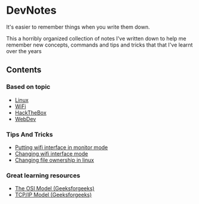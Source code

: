 # DevNotes
It's easier to remember things when you write them down.

This a horribly organized collection of notes I've written down to help me remember new concepts, commands and tips and tricks that that I've learnt over the years

## Contents
### Based on topic
- [Linux](./linux/)
- [WiFi](./wifi/)
- [HackTheBox](./htb/)
- [WebDev](./webdev)

### Tips And Tricks
- [Putting wifi interface in monitor mode](./wifi/#putting-wifi-interface-in-monitor-mode)
- [Changing wifi interface mode](./wifi/#changing-wifi-interface)
- [Changing file ownership in linux](./linux/#change-ownership-of-file)

### Great learning resources
- [The OSI Model (Geeksforgeeks)](https://www.geeksforgeeks.org/open-systems-interconnection-model-osi/)
- [TCP/IP Model (Geeksforgeeks)](https://www.geeksforgeeks.org/tcp-ip-model/)
